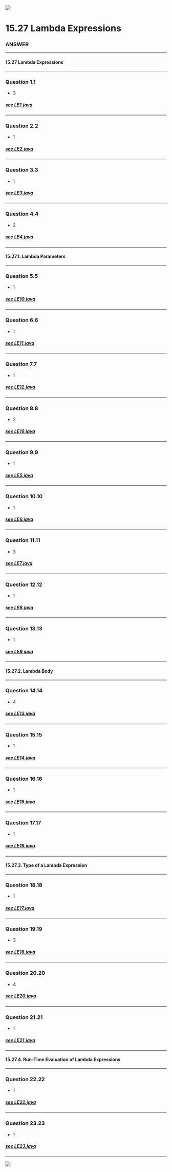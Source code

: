 [![][back]](../README.md#lmb)
# 15.27 Lambda Expressions     

### ANSWER   
-----     
#### 15.27 Lambda Expressions    
***    


### Question 1.1
 - 3
     
##### [see LE1.java](https://github.com/vnsmn/jtest/blob/master/core/expression/lambda_expression/readme.md#LE1.java)
-----        

### Question 2.2
 - 1
     
##### [see LE2.java](https://github.com/vnsmn/jtest/blob/master/core/expression/lambda_expression/readme.md#LE2.java)
-----        

### Question 3.3
 - 1
     
##### [see LE3.java](https://github.com/vnsmn/jtest/blob/master/core/expression/lambda_expression/readme.md#LE3.java)
-----        

### Question 4.4
 - 2
     
##### [see LE4.java](https://github.com/vnsmn/jtest/blob/master/core/expression/lambda_expression/readme.md#LE4.java)
-----        
#### 15.27.1. Lambda Parameters    
***    


### Question 5.5
 - 1
     
##### [see LE10.java](https://github.com/vnsmn/jtest/blob/master/core/expression/lambda_expression/readme.md#LE10.java)
-----        

### Question 6.6
 - 1
     
##### [see LE11.java](https://github.com/vnsmn/jtest/blob/master/core/expression/lambda_expression/readme.md#LE11.java)
-----        

### Question 7.7
 - 1
     
##### [see LE12.java](https://github.com/vnsmn/jtest/blob/master/core/expression/lambda_expression/readme.md#LE12.java)
-----        

### Question 8.8
 - 2
     
##### [see LE19.java](https://github.com/vnsmn/jtest/blob/master/core/expression/lambda_expression/readme.md#LE19.java)
-----        

### Question 9.9
 - 1
     
##### [see LE5.java](https://github.com/vnsmn/jtest/blob/master/core/expression/lambda_expression/readme.md#LE5.java)
-----        

### Question 10.10
 - 1
     
##### [see LE6.java](https://github.com/vnsmn/jtest/blob/master/core/expression/lambda_expression/readme.md#LE6.java)
-----        

### Question 11.11
 - 3
     
##### [see LE7.java](https://github.com/vnsmn/jtest/blob/master/core/expression/lambda_expression/readme.md#LE7.java)
-----        

### Question 12.12
 - 1
     
##### [see LE8.java](https://github.com/vnsmn/jtest/blob/master/core/expression/lambda_expression/readme.md#LE8.java)
-----        

### Question 13.13
 - 1
     
##### [see LE9.java](https://github.com/vnsmn/jtest/blob/master/core/expression/lambda_expression/readme.md#LE9.java)
-----        
#### 15.27.2. Lambda Body    
***    


### Question 14.14
 - 4
     
##### [see LE13.java](https://github.com/vnsmn/jtest/blob/master/core/expression/lambda_expression/readme.md#LE13.java)
-----        

### Question 15.15
 - 1
     
##### [see LE14.java](https://github.com/vnsmn/jtest/blob/master/core/expression/lambda_expression/readme.md#LE14.java)
-----        

### Question 16.16
 - 1
     
##### [see LE15.java](https://github.com/vnsmn/jtest/blob/master/core/expression/lambda_expression/readme.md#LE15.java)
-----        

### Question 17.17
 - 1
     
##### [see LE16.java](https://github.com/vnsmn/jtest/blob/master/core/expression/lambda_expression/readme.md#LE16.java)
-----        
#### 15.27.3. Type of a Lambda Expression    
***    


### Question 18.18
 - 1
     
##### [see LE17.java](https://github.com/vnsmn/jtest/blob/master/core/expression/lambda_expression/readme.md#LE17.java)
-----        

### Question 19.19
 - 3
     
##### [see LE18.java](https://github.com/vnsmn/jtest/blob/master/core/expression/lambda_expression/readme.md#LE18.java)
-----        

### Question 20.20
 - 4
     
##### [see LE20.java](https://github.com/vnsmn/jtest/blob/master/core/expression/lambda_expression/readme.md#LE20.java)
-----        

### Question 21.21
 - 1
     
##### [see LE21.java](https://github.com/vnsmn/jtest/blob/master/core/expression/lambda_expression/readme.md#LE21.java)
-----        
#### 15.27.4. Run-Time Evaluation of Lambda Expressions    
***    


### Question 22.22
 - 1
     
##### [see LE22.java](https://github.com/vnsmn/jtest/blob/master/core/expression/lambda_expression/readme.md#LE22.java)
-----        

### Question 23.23
 - 1
     
##### [see LE23.java](https://github.com/vnsmn/jtest/blob/master/core/expression/lambda_expression/readme.md#LE23.java)
-----        
[![][back]](../README.md#lmb)

[key]: ../../resources/images/key.png
[help]: ../../resources/images/question-24.png
[code]: ../../resources/images/source-code-24.png
[back]: ../../resources/images/back-24.png
[play]: ../../resources/images/play-24.png
[result]: ../../resources/images/settings-16-1.png
[cerr]: ../../resources/images/compile-error-16.png
[rerr]: ../../resources/images/runtime-error-16.png
[yes]: ../../resources/images/yes-2-20.png